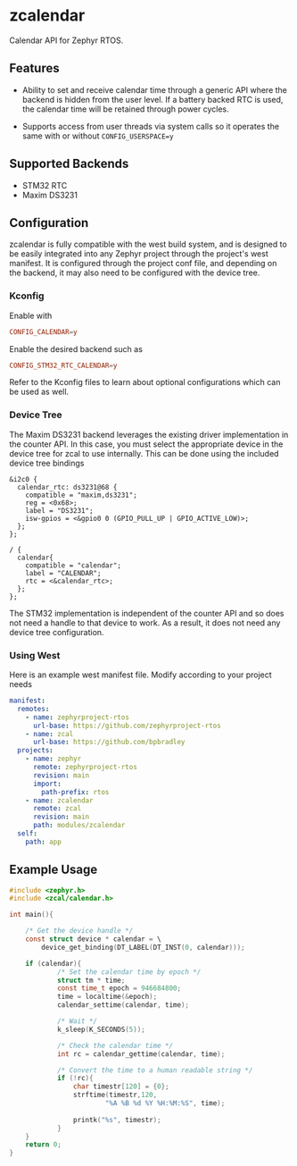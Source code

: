 # zcalendar

Calendar API for Zephyr RTOS.

## Features

* Ability to set and receive calendar time through a generic API where the backend is hidden from the user level. If a battery backed RTC is used, the calendar time will be retained through power cycles.

* Supports access from user threads via system calls so it operates the same with or without `CONFIG_USERSPACE=y`

## Supported Backends

* STM32 RTC
* Maxim DS3231

## Configuration

zcalendar is fully compatible with the west build system, and is designed to be easily integrated into any Zephyr project through the project's west manifest. It is configured through the project conf file, and depending on the backend, it may also need to be configured with the device tree.

### Kconfig

Enable with

```conf
CONFIG_CALENDAR=y
```

Enable the desired backend such as

```conf
CONFIG_STM32_RTC_CALENDAR=y
```

Refer to the Kconfig files to learn about optional configurations which can be used as well.

### Device Tree

The Maxim DS3231 backend leverages the existing driver implementation in the counter API. In this case,
you must select the appropriate device in the device tree for zcal to use internally. This can be done
using the included device tree bindings

```dts
&i2c0 {
  calendar_rtc: ds3231@68 {
    compatible = "maxim,ds3231";
    reg = <0x68>;
    label = "DS3231";
    isw-gpios = <&gpio0 0 (GPIO_PULL_UP | GPIO_ACTIVE_LOW)>;
  };
};

/ {
  calendar{
    compatible = "calendar";
    label = "CALENDAR";
    rtc = <&calendar_rtc>;
  };
};
```

The STM32 implementation is independent of the counter API and so does not need a handle to that device to work.
As a result, it does not need any device tree configuration.

### Using West

Here is an example west manifest file. Modify according to your project needs

```yaml
manifest:
  remotes:
    - name: zephyrproject-rtos
      url-base: https://github.com/zephyrproject-rtos
    - name: zcal
      url-base: https://github.com/bpbradley
  projects:
    - name: zephyr
      remote: zephyrproject-rtos
      revision: main
      import:
        path-prefix: rtos
    - name: zcalendar
      remote: zcal
      revision: main
      path: modules/zcalendar
  self:
    path: app
```

## Example Usage

```c
#include <zephyr.h>
#include <zcal/calendar.h>

int main(){

    /* Get the device handle */
    const struct device * calendar = \
        device_get_binding(DT_LABEL(DT_INST(0, calendar)));

    if (calendar){
            /* Set the calendar time by epoch */
            struct tm * time;
            const time_t epoch = 946684800;
            time = localtime(&epoch);
            calendar_settime(calendar, time);

            /* Wait */
            k_sleep(K_SECONDS(5));

            /* Check the calendar time */
            int rc = calendar_gettime(calendar, time);

            /* Convert the time to a human readable string */
            if (!rc){
                char timestr[120] = {0};
                strftime(timestr,120,
                        "%A %B %d %Y %H:%M:%S", time);
                
                printk("%s", timestr);
            }
    }
    return 0;
}

```
